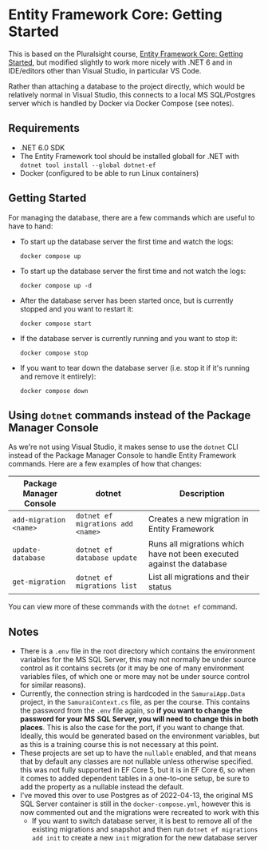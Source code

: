 # Entity Framework Core: Getting Started

This is based on the Pluralsight course, [Entity Framework Core: Getting Started](https://app.pluralsight.com/library/courses/entity-framework-core-get-started), but modified slightly to work more nicely with .NET 6 and in IDE/editors other than Visual Studio, in particular VS Code.

Rather than attaching a database to the project directly, which would be relatively normal in Visual Studio, this connects to a local MS SQL/Postgres server which is handled by Docker via Docker Compose (see notes).

## Requirements

* .NET 6.0 SDK
* The Entity Framework tool should be installed globall for .NET with `dotnet tool install --global dotnet-ef`
* Docker (configured to be able to run Linux containers)

## Getting Started

For managing the database, there are a few commands which are useful to have to hand:

* To start up the database server the first time and watch the logs:
    ```
    docker compose up
    ```
* To start up the database server the first time and not watch the logs:
    ```
    docker compose up -d
    ```
* After the database server has been started once, but is currently stopped and you want to restart it:
    ```
    docker compose start
    ```
* If the database server is currently running and you want to stop it:
    ```
    docker compose stop
    ```
* If you want to tear down the database server (i.e. stop it if it's running and remove it entirely):
    ```
    docker compose down
    ```

## Using `dotnet` commands instead of the Package Manager Console

As we're not using Visual Studio, it makes sense to use the `dotnet` CLI instead of the Package Manager Console to handle Entity Framework commands. Here are a few examples of how that changes:

| Package Manager Console | dotnet                            | Description                                                           |
| ----------------------- | --------------------------------- | --------------------------------------------------------------------- |
| `add-migration <name>`  | `dotnet ef migrations add <name>` | Creates a new migration in Entity Framework                           |
| `update-database`       | `dotnet ef database update`       | Runs all migrations which have not been executed against the database |
| `get-migration`         | `dotnet ef migrations list`       | List all migrations and their status                                  |

You can view more of these commands with the `dotnet ef` command.

## Notes

* There is a `.env` file in the root directory which contains the environment variables for the MS SQL Server, this may not normally be under source control as it contains secrets (or it may be one of many environment variables files, of which one or more may not be under source control for similar reasons).
* Currently, the connection string is hardcoded in the `SamuraiApp.Data` project, in the `SamuraiContext.cs` file, as per the course. This contains the password from the `.env` file again, so **if you want to change the password for your MS SQL Server, you will need to change this in both places**. This is also the case for the port, if you want to change that. Ideally, this would be generated based on the environment variables, but as this is a training course this is not necessary at this point.
* These projects are set up to have the `nullable` enabled, and that means that by default any classes are not nullable unless otherwise specified. this was not fully supported in EF Core 5, but it is in EF Core 6, so when it comes to added dependent tables in a one-to-one setup, be sure to add the property as a nullable instead the default.
* I've moved this over to use Postgres as of 2022-04-13, the original MS SQL Server container is still in the `docker-compose.yml`, however this is now commented out and the migrations were recreated to work with this
    * If you want to switch database server, it is best to remove all of the existing migrations and snapshot and then run `dotnet ef migrations add init` to create a new `init` migration for the new database server